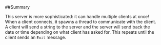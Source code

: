 ##Summary

This server is more sophisticated: it can handle multiple clients at once! When a client connects, it spawns a thread to communicate with the client. A client will send a string to the server and the server will send back the date or time depending on what client has asked for. This repeats until the client sends an `Exit` message.
